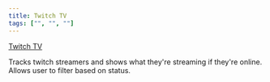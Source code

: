 ```yaml
---
title: Twitch TV
tags: ["", "", ""]
---
```


[Twitch TV](https://helplah.github.io/twitch-tv/)

Tracks twitch streamers and shows what they're streaming if they're online. Allows user to filter based on status.